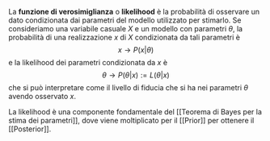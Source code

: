 La **funzione di verosimiglianza** o **likelihood** è la probabilità di osservare un dato condizionata dai parametri del modello utilizzato per stimarlo. Se consideriamo una variabile casuale $X$ e un modello con parametri $\theta$, la probabilità di una realizzazione $x$ di $X$ condizionata da tali parametri è
$$x \rightarrow P(x|\theta)$$
e la likelihood dei parametri condizionata da $x$ è
$$\theta \rightarrow P(\theta|x):= L(\theta|x)$$
che si può interpretare come il livello di fiducia che si ha nei parametri $\theta$ avendo osservato $x$.

La likelihood è una componente fondamentale del [[Teorema di Bayes per la stima dei parametri]], dove viene moltiplicato per il [[Prior]] per ottenere il [[Posterior]].